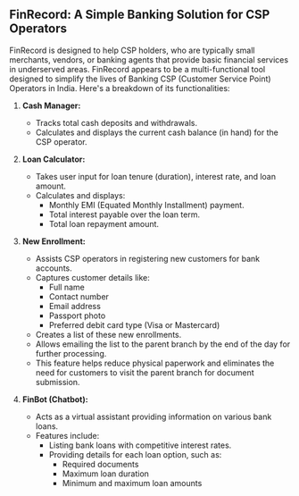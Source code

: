 ## FinRecord: A Simple Banking Solution for CSP Operators
FinRecord is designed to help CSP holders, who are typically small merchants, vendors, or banking agents that provide basic financial services in underserved areas.
FinRecord appears to be a multi-functional tool designed to simplify the lives of Banking CSP (Customer Service Point) Operators in India. Here's a breakdown of its functionalities:

1. **Cash Manager:**
   - Tracks total cash deposits and withdrawals.
   - Calculates and displays the current cash balance (in hand) for the CSP operator.

2. **Loan Calculator:**
   - Takes user input for loan tenure (duration), interest rate, and loan amount.
   - Calculates and displays:
      - Monthly EMI (Equated Monthly Installment) payment.
      - Total interest payable over the loan term.
      - Total loan repayment amount.

3. **New Enrollment:**
   - Assists CSP operators in registering new customers for bank accounts.
   - Captures customer details like:
      - Full name
      - Contact number
      - Email address
      - Passport photo
      - Preferred debit card type (Visa or Mastercard)
   - Creates a list of these new enrollments.
   - Allows emailing the list to the parent branch by the end of the day for further processing.
   - This feature helps reduce physical paperwork and eliminates the need for customers to visit the parent branch for document submission.

4. **FinBot (Chatbot):**
   - Acts as a virtual assistant providing information on various bank loans.
   - Features include:
      - Listing bank loans with competitive interest rates.
      - Providing details for each loan option, such as:
         - Required documents
         - Maximum loan duration
         - Minimum and maximum loan amounts


